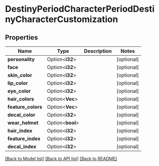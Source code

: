 # DestinyPeriodCharacterPeriodDestinyCharacterCustomization

## Properties

Name | Type | Description | Notes
------------ | ------------- | ------------- | -------------
**personality** | Option<**i32**> |  | [optional]
**face** | Option<**i32**> |  | [optional]
**skin_color** | Option<**i32**> |  | [optional]
**lip_color** | Option<**i32**> |  | [optional]
**eye_color** | Option<**i32**> |  | [optional]
**hair_colors** | Option<**Vec<i32>**> |  | [optional]
**feature_colors** | Option<**Vec<i32>**> |  | [optional]
**decal_color** | Option<**i32**> |  | [optional]
**wear_helmet** | Option<**bool**> |  | [optional]
**hair_index** | Option<**i32**> |  | [optional]
**feature_index** | Option<**i32**> |  | [optional]
**decal_index** | Option<**i32**> |  | [optional]

[[Back to Model list]](../README.md#documentation-for-models) [[Back to API list]](../README.md#documentation-for-api-endpoints) [[Back to README]](../README.md)


